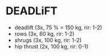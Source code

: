 # DEADLiFT
* deadlift (3x, 75 % = 150 kg, rir: 1-2)
* rows (3x, 60 kg, rir: 1-2)
* shrugs (3x, 100 kg, rir: 1-2)
* hip thrust (2x, 100 kg, rir: 0-1)
